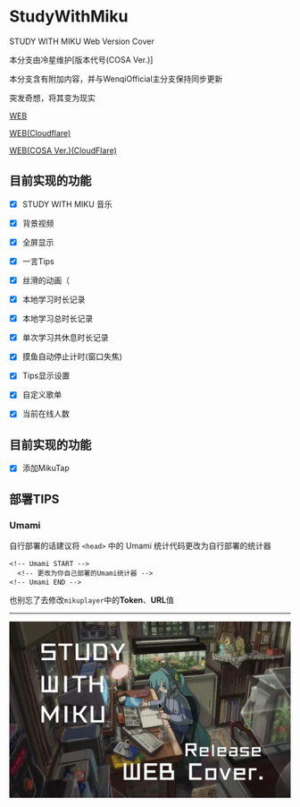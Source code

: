 # StudyWithMiku

STUDY WITH MIKU Web Version Cover

本分支由冷星维护[版本代号(COSA Ver.)]

本分支含有附加内容，并与WenqiOfficial主分支保持同步更新

突发奇想，将其变为现实

[WEB](https://studymiku.wenqi.icu)

[WEB(Cloudflare)](https://studymiku.cloudflare.wenqi.icu)

[WEB(COSA Ver.)(CloudFlare)](https://miku.hanze.eu.org)

## 目前实现的功能

- [x] STUDY WITH MIKU 音乐

- [x] 背景视频

- [x] 全屏显示

- [x] 一言Tips

- [x] 丝滑的动画（

- [x] 本地学习时长记录

- [x] 本地学习总时长记录

- [x] 单次学习共休息时长记录

- [x] 摸鱼自动停止计时(窗口失焦)

- [x] Tips显示设置

- [x] 自定义歌单

- [x] 当前在线人数

## 目前实现的功能

- [x] 添加MikuTap
 
## 部署TIPS

### Umami

自行部署的话建议将 `<head>` 中的 Umami 统计代码更改为自行部署的统计器

```
<!-- Umami START -->
  <!-- 更改为你自己部署的Umami统计器 -->
<!-- Umami END -->
```

也别忘了去修改`mikuplayer`中的**Token**、**URL**值

---

[![Cover](https://raw.githubusercontent.com/WenqiOfficial/wenqicdn/master/img/banner/studymiku.jpg)](https://www.bilibili.com/video/BV1rV41157DR)
